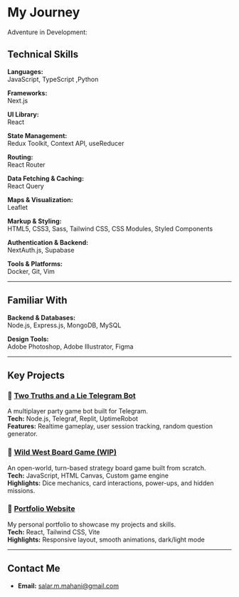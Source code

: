 # My Journey
Adventure in Development:


## Technical Skills

**Languages:**  
JavaScript, TypeScript ,Python

**Frameworks:**  
Next.js

**UI Library:**  
React

**State Management:**  
Redux Toolkit, Context API, useReducer	

**Routing:**  
React Router

**Data Fetching & Caching:**  
React Query

**Maps & Visualization:**  
Leaflet

**Markup & Styling:**  
HTML5, CSS3, Sass,  Tailwind CSS, CSS Modules, Styled Components

**Authentication & Backend:**  
NextAuth.js, Supabase

**Tools & Platforms:**  
Docker, Git, Vim


---
## Familiar With

**Backend & Databases:**  
Node.js, Express.js, MongoDB, MySQL

**Design Tools:**  
Adobe Photoshop, Adobe Illustrator, Figma

---
## Key Projects

### 📌 [Two Truths and a Lie Telegram Bot](https://github.com/your-username/telegram-game-bot)
A multiplayer party game bot built for Telegram.  
**Tech:** Node.js, Telegraf, Replit, UptimeRobot  
**Features:** Realtime gameplay, user session tracking, random question generator.

### 📌 [Wild West Board Game (WIP)](https://github.com/your-username/wild-west-board-game)
An open-world, turn-based strategy board game built from scratch.  
**Tech:** JavaScript, HTML Canvas, Custom game engine  
**Highlights:** Dice mechanics, card interactions, power-ups, and hidden missions.

### 📌 [Portfolio Website](https://your-portfolio-link.com)
My personal portfolio to showcase my projects and skills.  
**Tech:** React, Tailwind CSS, Vite  
**Highlights:** Responsive layout, smooth animations, dark/light mode

---



## Contact Me

- **Email:** salar.m.mahani@gmail.com


